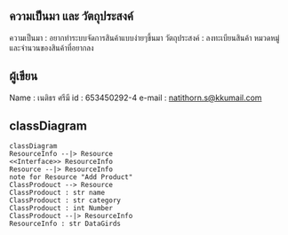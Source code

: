 ## ความเป็นมา และ วัตถุประสงค์
ความเป็นมา : อยากทำระบบจัดการสินค้าแบบง่ายๆขึ้นมา
วัตถุประสงค์ : ลงทะเบียนสินค้า หมวดหมู่ และจำนวนของสินค้าที่อยากลง



## ผู้เขียน
Name : เนติธร ศรีมี
id : 653450292-4
e-mail : natithorn.s@kkumail.com


## classDiagram

```mermaid
classDiagram
ResourceInfo --|> Resource 
<<Interface>> ResourceInfo
Resource --|> ResourceInfo
note for Resource "Add Product" 
ClassProdouct --> Resource
ClassProdouct : str name
ClassProdouct : str category
ClassProdouct : int Number
ClassProdouct --|> ResourceInfo
ResourceInfo : str DataGirds

```


